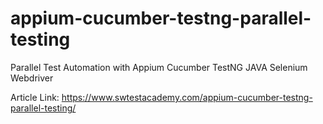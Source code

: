 # appium-cucumber-testng-parallel-testing
Parallel Test Automation with Appium Cucumber TestNG JAVA Selenium Webdriver

Article Link: https://www.swtestacademy.com/appium-cucumber-testng-parallel-testing/
